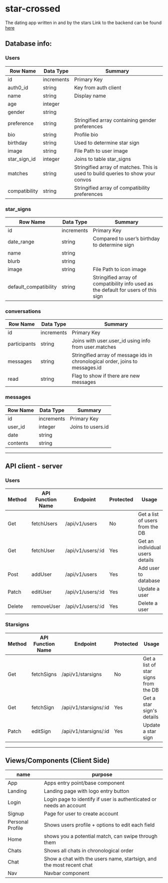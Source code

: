 # star-crossed
The dating app written in and by the stars
Link to the backend can be found [here](https://github.com/amanda-yvette-turnbull/star-crossed-api)

## Database info:
### Users 
  | Row Name | Data Type | Summary |
  | --- | --- | --- |
  | id | increments | Primary Key |
  | auth0_id | string | Key from auth client |
  | name | string | Display name |
  | age | integer | |
  | gender | string | |
  | preference | string | Stringified array containing gender preferences |
  | bio | string | Profile bio |
  | birthday | string | Used to determine star sign |
  | image | string | File Path to user image |
  | star_sign_id | integer | Joins to table star_signs |
  | matches | string | Stringified array of matches. This is used to build queries to show your convos |
  | compatibility | string | Stringified array of compatibility preferences |
  

### star_signs 
  | Row Name | Data Type | Summary |
  | --- | --- | --- |
  | id | increments | Primary Key |
  | date_range | string | Compared to user’s birthday to determine sign |
  | name | string | |
  | blurb | string | |
  | image | string | File Path to icon image |
  | default_compatibility | string | Stringified array of compatibility info used as the default for users of this sign |
  

### conversations 
  | Row Name | Data Type | Summary |
  | --- | --- | --- |
  | id | increments | Primary Key |
  | participants | string | Joins with user.user_id using info from user.matches |
  | messages | string | Stringified array of message ids in chronological order, joins to messages.id |
  | read | string | Flag to show if there are new messages |
  

### messages 
  | Row Name | Data Type | Summary |
  | --- | --- | --- |
  | id | increments | Primary Key |
  | user_id | integer | Joins to users.id |
  | date | string | |
  | contents | string | |
  
  ---

## API client - server

### Users 
| Method | API Function Name | Endpoint | Protected | Usage | Response |
| --- | --- | --- | --- | --- | --- |
| Get | fetchUsers | /api/v1/users | No | Get a list of users from the DB | Array of Objects|
| Get | fetchUser | /api/v1/users/:id | Yes | Get an individual users details | Object |
| Post | addUser | /api/v1/users | Yes | Add user to database | Array of single object |
| Patch | editUser | /api/v1/users/:id | Yes | Update a user | status(200) |
| Delete | removeUser | /api/v1/users/:id | Yes | Delete a user | status(200) |

### Starsigns 
| Method | API Function Name | Endpoint | Protected | Usage | Response |
| --- | --- | --- | --- | --- | --- |
| Get | fetchSigns | /api/v1/starsigns | No | Get a list of star signs from the DB | Array of Objects|
| Get | fetchSign | /api/v1/starsigns/:id | Yes | Get a star sign's details | Object |
| Patch | editSign | /api/v1/starsigns/:id | Yes | Update a star sign | status(200) |

  ---

## Views/Components (Client Side)

  | name | purpose |
  | --- | --- |
  | App | Apps entry point/base component |
  | Landing | Landing page with logo entry button | 
  | Login | Login page to identify if user is authenticated or needs an account |
  | Signup | Page for user to create account |
  | Personal Profile | Shows users profile + options to edit each field |
  | Home | shows you a potential match, can swipe through them|
  | Chats | Shows all chats in chronological order |
  | Chat | Show a chat with the users name, startsign, and the most recent chat |
  | Nav | Navbar component |
  
